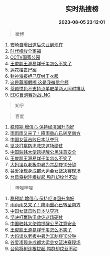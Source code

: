 <div align="center"><h2>实时热搜榜</h2><h4>2023-08-05 23:12:01</h4></div>

> 微博  

1. [安崎自曝出道后失业到现在](https://s.weibo.com/weibo?q=%23%E5%AE%89%E5%B4%8E%E8%87%AA%E6%9B%9D%E5%87%BA%E9%81%93%E5%90%8E%E5%A4%B1%E4%B8%9A%E5%88%B0%E7%8E%B0%E5%9C%A8%23&t=31&band_rank=1&Refer=top)<br />
2. [时代峰峻全家福](https://s.weibo.com/weibo?q=%23%E6%97%B6%E4%BB%A3%E5%B3%B0%E5%B3%BB%E5%85%A8%E5%AE%B6%E7%A6%8F%23&t=31&band_rank=2&Refer=top)<br />
3. [CCTV国家公园](https://s.weibo.com/weibo?q=%23CCTV%E5%9B%BD%E5%AE%B6%E5%85%AC%E5%9B%AD%23&t=31&band_rank=3&Refer=top)<br />
4. [王俊凯王源易烊千玺怎么不笑了](https://s.weibo.com/weibo?q=%23%E7%8E%8B%E4%BF%8A%E5%87%AF%E7%8E%8B%E6%BA%90%E6%98%93%E7%83%8A%E5%8D%83%E7%8E%BA%E6%80%8E%E4%B9%88%E4%B8%8D%E7%AC%91%E4%BA%86%23&t=31&band_rank=4&Refer=top)<br />
5. [莲花楼丧尸案](https://s.weibo.com/weibo?q=%23%E8%8E%B2%E8%8A%B1%E6%A5%BC%E4%B8%A7%E5%B0%B8%E6%A1%88%23&t=31&band_rank=5&Refer=top)<br />
6. [封神海报妲己穿纣王衣服](https://s.weibo.com/weibo?q=%E5%B0%81%E7%A5%9E%E6%B5%B7%E6%8A%A5%E5%A6%B2%E5%B7%B1%E7%A9%BF%E7%BA%A3%E7%8E%8B%E8%A1%A3%E6%9C%8D&t=31&band_rank=6&Refer=top)<br />
7. [这是尊嘟假嘟 这是我微信余额](https://s.weibo.com/weibo?q=%E8%BF%99%E6%98%AF%E5%B0%8A%E5%98%9F%E5%81%87%E5%98%9F%20%E8%BF%99%E6%98%AF%E6%88%91%E5%BE%AE%E4%BF%A1%E4%BD%99%E9%A2%9D&t=31&band_rank=7&Refer=top)<br />
8. [茶颜悦色不支持点单取单两人同时排队](https://s.weibo.com/weibo?q=%23%E8%8C%B6%E9%A2%9C%E6%82%A6%E8%89%B2%E4%B8%8D%E6%94%AF%E6%8C%81%E7%82%B9%E5%8D%95%E5%8F%96%E5%8D%95%E4%B8%A4%E4%BA%BA%E5%90%8C%E6%97%B6%E6%8E%92%E9%98%9F%23&t=31&band_rank=8&Refer=top)<br />
9. [EDG冒泡赛对战LNG](https://s.weibo.com/weibo?q=%23EDG%E5%86%92%E6%B3%A1%E8%B5%9B%E5%AF%B9%E6%88%98LNG%23&t=31&band_rank=9&Refer=top)<br />

> 知乎  


> 百度  

1. [稳预期 增信心 保持经济回升向好](https://www.baidu.com/s?wd=%E7%A8%B3%E9%A2%84%E6%9C%9F+%E5%A2%9E%E4%BF%A1%E5%BF%83+%E4%BF%9D%E6%8C%81%E7%BB%8F%E6%B5%8E%E5%9B%9E%E5%8D%87%E5%90%91%E5%A5%BD&sa=fyb_news&rsv_dl=fyb_news)<br />
2. [雨雨雨又来了！降雨重心已转至南方](https://www.baidu.com/s?wd=%E9%9B%A8%E9%9B%A8%E9%9B%A8%E5%8F%88%E6%9D%A5%E4%BA%86%EF%BC%81%E9%99%8D%E9%9B%A8%E9%87%8D%E5%BF%83%E5%B7%B2%E8%BD%AC%E8%87%B3%E5%8D%97%E6%96%B9&sa=fyb_news&rsv_dl=fyb_news)<br />
3. [中国女篮击败日本队夺冠](https://www.baidu.com/s?wd=%E4%B8%AD%E5%9B%BD%E5%A5%B3%E7%AF%AE%E5%87%BB%E8%B4%A5%E6%97%A5%E6%9C%AC%E9%98%9F%E5%A4%BA%E5%86%A0&sa=fyb_news&rsv_dl=fyb_news)<br />
4. [坚决打赢防汛救灾这场硬仗](https://www.baidu.com/s?wd=%E5%9D%9A%E5%86%B3%E6%89%93%E8%B5%A2%E9%98%B2%E6%B1%9B%E6%95%91%E7%81%BE%E8%BF%99%E5%9C%BA%E7%A1%AC%E4%BB%97&sa=fyb_news&rsv_dl=fyb_news)<br />
5. [中国驻韩大使馆提醒公民注意安全](https://www.baidu.com/s?wd=%E4%B8%AD%E5%9B%BD%E9%A9%BB%E9%9F%A9%E5%A4%A7%E4%BD%BF%E9%A6%86%E6%8F%90%E9%86%92%E5%85%AC%E6%B0%91%E6%B3%A8%E6%84%8F%E5%AE%89%E5%85%A8&sa=fyb_news&rsv_dl=fyb_news)<br />
6. [王俊凯王源易烊千玺怎么不笑了](https://www.baidu.com/s?wd=%E7%8E%8B%E4%BF%8A%E5%87%AF%E7%8E%8B%E6%BA%90%E6%98%93%E7%83%8A%E5%8D%83%E7%8E%BA%E6%80%8E%E4%B9%88%E4%B8%8D%E7%AC%91%E4%BA%86&sa=fyb_news&rsv_dl=fyb_news)<br />
7. [大妈误以老板中暑为其刮痧10分钟](https://www.baidu.com/s?wd=%E5%A4%A7%E5%A6%88%E8%AF%AF%E4%BB%A5%E8%80%81%E6%9D%BF%E4%B8%AD%E6%9A%91%E4%B8%BA%E5%85%B6%E5%88%AE%E7%97%A710%E5%88%86%E9%92%9F&sa=fyb_news&rsv_dl=fyb_news)<br />
8. [谷爱凌现身成都大运会女篮决赛现场](https://www.baidu.com/s?wd=%E8%B0%B7%E7%88%B1%E5%87%8C%E7%8E%B0%E8%BA%AB%E6%88%90%E9%83%BD%E5%A4%A7%E8%BF%90%E4%BC%9A%E5%A5%B3%E7%AF%AE%E5%86%B3%E8%B5%9B%E7%8E%B0%E5%9C%BA&sa=fyb_news&rsv_dl=fyb_news)<br />
9. [台风将树连根拔起 鸭群却纹丝不动](https://www.baidu.com/s?wd=%E5%8F%B0%E9%A3%8E%E5%B0%86%E6%A0%91%E8%BF%9E%E6%A0%B9%E6%8B%94%E8%B5%B7+%E9%B8%AD%E7%BE%A4%E5%8D%B4%E7%BA%B9%E4%B8%9D%E4%B8%8D%E5%8A%A8&sa=fyb_news&rsv_dl=fyb_news)<br />

> 哔哩哔哩  

1. [稳预期 增信心 保持经济回升向好](https://www.baidu.com/s?wd=%E7%A8%B3%E9%A2%84%E6%9C%9F+%E5%A2%9E%E4%BF%A1%E5%BF%83+%E4%BF%9D%E6%8C%81%E7%BB%8F%E6%B5%8E%E5%9B%9E%E5%8D%87%E5%90%91%E5%A5%BD&sa=fyb_news&rsv_dl=fyb_news)<br />
2. [雨雨雨又来了！降雨重心已转至南方](https://www.baidu.com/s?wd=%E9%9B%A8%E9%9B%A8%E9%9B%A8%E5%8F%88%E6%9D%A5%E4%BA%86%EF%BC%81%E9%99%8D%E9%9B%A8%E9%87%8D%E5%BF%83%E5%B7%B2%E8%BD%AC%E8%87%B3%E5%8D%97%E6%96%B9&sa=fyb_news&rsv_dl=fyb_news)<br />
3. [中国女篮击败日本队夺冠](https://www.baidu.com/s?wd=%E4%B8%AD%E5%9B%BD%E5%A5%B3%E7%AF%AE%E5%87%BB%E8%B4%A5%E6%97%A5%E6%9C%AC%E9%98%9F%E5%A4%BA%E5%86%A0&sa=fyb_news&rsv_dl=fyb_news)<br />
4. [坚决打赢防汛救灾这场硬仗](https://www.baidu.com/s?wd=%E5%9D%9A%E5%86%B3%E6%89%93%E8%B5%A2%E9%98%B2%E6%B1%9B%E6%95%91%E7%81%BE%E8%BF%99%E5%9C%BA%E7%A1%AC%E4%BB%97&sa=fyb_news&rsv_dl=fyb_news)<br />
5. [中国驻韩大使馆提醒公民注意安全](https://www.baidu.com/s?wd=%E4%B8%AD%E5%9B%BD%E9%A9%BB%E9%9F%A9%E5%A4%A7%E4%BD%BF%E9%A6%86%E6%8F%90%E9%86%92%E5%85%AC%E6%B0%91%E6%B3%A8%E6%84%8F%E5%AE%89%E5%85%A8&sa=fyb_news&rsv_dl=fyb_news)<br />
6. [王俊凯王源易烊千玺怎么不笑了](https://www.baidu.com/s?wd=%E7%8E%8B%E4%BF%8A%E5%87%AF%E7%8E%8B%E6%BA%90%E6%98%93%E7%83%8A%E5%8D%83%E7%8E%BA%E6%80%8E%E4%B9%88%E4%B8%8D%E7%AC%91%E4%BA%86&sa=fyb_news&rsv_dl=fyb_news)<br />
7. [大妈误以老板中暑为其刮痧10分钟](https://www.baidu.com/s?wd=%E5%A4%A7%E5%A6%88%E8%AF%AF%E4%BB%A5%E8%80%81%E6%9D%BF%E4%B8%AD%E6%9A%91%E4%B8%BA%E5%85%B6%E5%88%AE%E7%97%A710%E5%88%86%E9%92%9F&sa=fyb_news&rsv_dl=fyb_news)<br />
8. [谷爱凌现身成都大运会女篮决赛现场](https://www.baidu.com/s?wd=%E8%B0%B7%E7%88%B1%E5%87%8C%E7%8E%B0%E8%BA%AB%E6%88%90%E9%83%BD%E5%A4%A7%E8%BF%90%E4%BC%9A%E5%A5%B3%E7%AF%AE%E5%86%B3%E8%B5%9B%E7%8E%B0%E5%9C%BA&sa=fyb_news&rsv_dl=fyb_news)<br />
9. [台风将树连根拔起 鸭群却纹丝不动](https://www.baidu.com/s?wd=%E5%8F%B0%E9%A3%8E%E5%B0%86%E6%A0%91%E8%BF%9E%E6%A0%B9%E6%8B%94%E8%B5%B7+%E9%B8%AD%E7%BE%A4%E5%8D%B4%E7%BA%B9%E4%B8%9D%E4%B8%8D%E5%8A%A8&sa=fyb_news&rsv_dl=fyb_news)<br />
